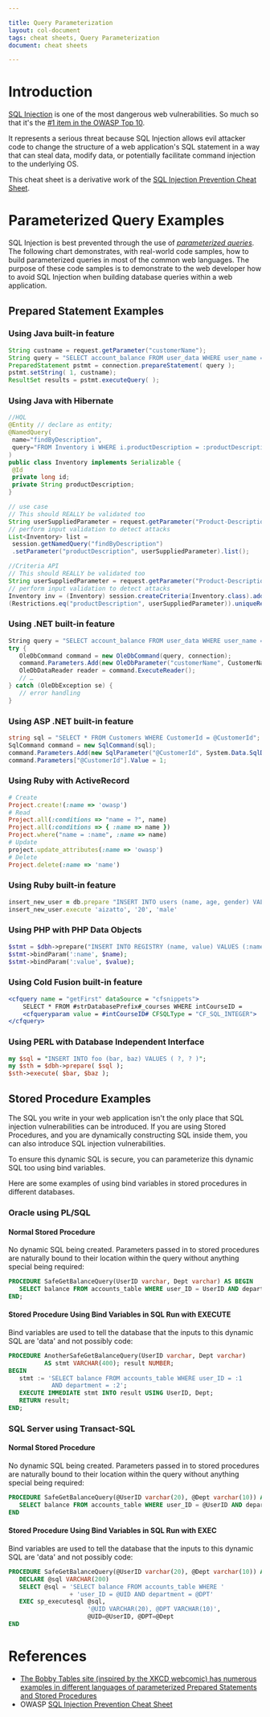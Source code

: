 ```yaml
---

title: Query Parameterization
layout: col-document
tags: cheat sheets, Query Parameterization
document: cheat sheets

---
```



# Introduction

[SQL Injection](https://www.owasp.org/index.php/SQL_Injection) is one of the most dangerous web vulnerabilities. So much so that it's the [\#1 item in the OWASP Top 10](https://www.owasp.org/index.php/Top_10_2013-A1-Injection). 

It represents a serious threat because SQL Injection allows evil attacker code to change the structure of a web application's SQL statement in a way that can steal data, modify data, or potentially facilitate command injection to the underlying OS. 

This cheat sheet is a derivative work of the [SQL Injection Prevention Cheat Sheet](SQL_Injection_Prevention_Cheat_Sheet.md).

# Parameterized Query Examples

SQL Injection is best prevented through the use of [*parameterized queries*](SQL_Injection_Prevention_Cheat_Sheet.md). The following chart demonstrates, with real-world code samples, how to build parameterized queries in most of the common web languages. The purpose of these code samples is to demonstrate to the web developer how to avoid SQL Injection when building database queries within a web application.

## Prepared Statement Examples

### Using Java built-in feature

```java
String custname = request.getParameter("customerName"); 
String query = "SELECT account_balance FROM user_data WHERE user_name = ? ";  
PreparedStatement pstmt = connection.prepareStatement( query );
pstmt.setString( 1, custname); 
ResultSet results = pstmt.executeQuery( );
```

### Using Java with Hibernate

```java
//HQL 
@Entity // declare as entity;
@NamedQuery(
 name="findByDescription",
 query="FROM Inventory i WHERE i.productDescription = :productDescription"
)
public class Inventory implements Serializable {
 @Id
 private long id;
 private String productDescription;
}

// use case 
// This should REALLY be validated too
String userSuppliedParameter = request.getParameter("Product-Description"); 
// perform input validation to detect attacks
List<Inventory> list =
 session.getNamedQuery("findByDescription")
 .setParameter("productDescription", userSuppliedParameter).list();

//Criteria API
// This should REALLY be validated too
String userSuppliedParameter = request.getParameter("Product-Description"); 
// perform input validation to detect attacks
Inventory inv = (Inventory) session.createCriteria(Inventory.class).add
(Restrictions.eq("productDescription", userSuppliedParameter)).uniqueResult();
```

### Using .NET built-in feature

```csharp
String query = "SELECT account_balance FROM user_data WHERE user_name = ?";
try {
   OleDbCommand command = new OleDbCommand(query, connection);
   command.Parameters.Add(new OleDbParameter("customerName", CustomerName Name.Text));
   OleDbDataReader reader = command.ExecuteReader();
   // …
} catch (OleDbException se) {
   // error handling
} 
```

### Using ASP .NET built-in feature

```csharp
string sql = "SELECT * FROM Customers WHERE CustomerId = @CustomerId";
SqlCommand command = new SqlCommand(sql);
command.Parameters.Add(new SqlParameter("@CustomerId", System.Data.SqlDbType.Int));
command.Parameters["@CustomerId"].Value = 1;
```

### Using Ruby with ActiveRecord

```ruby
# Create
Project.create!(:name => 'owasp')
# Read
Project.all(:conditions => "name = ?", name)
Project.all(:conditions => { :name => name })
Project.where("name = :name", :name => name)
# Update
project.update_attributes(:name => 'owasp')
# Delete
Project.delete(:name => 'name')
``` 

### Using Ruby built-in feature

```ruby
insert_new_user = db.prepare "INSERT INTO users (name, age, gender) VALUES (?, ? ,?)"
insert_new_user.execute 'aizatto', '20', 'male'
```

### Using PHP with PHP Data Objects

```php
$stmt = $dbh->prepare("INSERT INTO REGISTRY (name, value) VALUES (:name, :value)");
$stmt->bindParam(':name', $name);
$stmt->bindParam(':value', $value);
```

### Using Cold Fusion built-in feature

```coldfusion
<cfquery name = "getFirst" dataSource = "cfsnippets">
    SELECT * FROM #strDatabasePrefix#_courses WHERE intCourseID =
    <cfqueryparam value = #intCourseID# CFSQLType = "CF_SQL_INTEGER">
</cfquery>
```

### Using PERL with Database Independent Interface

```perl
my $sql = "INSERT INTO foo (bar, baz) VALUES ( ?, ? )";
my $sth = $dbh->prepare( $sql );
$sth->execute( $bar, $baz );
```

## Stored Procedure Examples

The SQL you write in your web application isn't the only place that SQL injection vulnerabilities can be introduced. If you are using Stored Procedures, and you are dynamically constructing SQL inside them, you can also introduce SQL injection vulnerabilities. 

To ensure this dynamic SQL is secure, you can parameterize this dynamic SQL too using bind variables. 

Here are some examples of using bind variables in stored procedures in different databases.

### Oracle using PL/SQL

#### Normal Stored Procedure

No dynamic SQL being created. Parameters passed in to stored procedures are naturally bound to their location within the query without anything special being required:

```sql
PROCEDURE SafeGetBalanceQuery(UserID varchar, Dept varchar) AS BEGIN 
   SELECT balance FROM accounts_table WHERE user_ID = UserID AND department = Dept;
END;
``` 

#### Stored Procedure Using Bind Variables in SQL Run with EXECUTE

Bind variables are used to tell the database that the inputs to this dynamic SQL are 'data' and not possibly code: 

```sql
PROCEDURE AnotherSafeGetBalanceQuery(UserID varchar, Dept varchar) 
          AS stmt VARCHAR(400); result NUMBER; 
BEGIN
   stmt := 'SELECT balance FROM accounts_table WHERE user_ID = :1
            AND department = :2';
   EXECUTE IMMEDIATE stmt INTO result USING UserID, Dept;
   RETURN result;
END;
```

### SQL Server using Transact-SQL

#### Normal Stored Procedure

No dynamic SQL being created. Parameters passed in to stored procedures are naturally bound to their location within the query without anything special being required:

```sql
PROCEDURE SafeGetBalanceQuery(@UserID varchar(20), @Dept varchar(10)) AS BEGIN 
   SELECT balance FROM accounts_table WHERE user_ID = @UserID AND department = @Dept
END
```

#### Stored Procedure Using Bind Variables in SQL Run with EXEC

Bind variables are used to tell the database that the inputs to this dynamic SQL are 'data' and not possibly code:

```sql
PROCEDURE SafeGetBalanceQuery(@UserID varchar(20), @Dept varchar(10)) AS BEGIN
   DECLARE @sql VARCHAR(200)
   SELECT @sql = 'SELECT balance FROM accounts_table WHERE '
                 + 'user_ID = @UID AND department = @DPT'
   EXEC sp_executesql @sql, 
                      '@UID VARCHAR(20), @DPT VARCHAR(10)',
                      @UID=@UserID, @DPT=@Dept
END
```

# References

- [The Bobby Tables site (inspired by the XKCD webcomic) has numerous examples in different languages of parameterized Prepared Statements and Stored Procedures](http://bobby-tables.com/)
- OWASP [SQL Injection Prevention Cheat Sheet](SQL_Injection_Prevention_Cheat_Sheet.md)